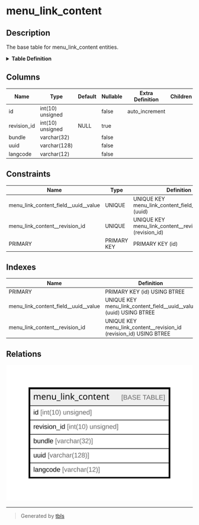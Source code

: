 # menu_link_content

## Description

The base table for menu_link_content entities.

<details>
<summary><strong>Table Definition</strong></summary>

```sql
CREATE TABLE `menu_link_content` (
  `id` int(10) unsigned NOT NULL AUTO_INCREMENT,
  `revision_id` int(10) unsigned DEFAULT NULL,
  `bundle` varchar(32) CHARACTER SET ascii COLLATE ascii_general_ci NOT NULL,
  `uuid` varchar(128) CHARACTER SET ascii COLLATE ascii_general_ci NOT NULL,
  `langcode` varchar(12) CHARACTER SET ascii COLLATE ascii_general_ci NOT NULL,
  PRIMARY KEY (`id`),
  UNIQUE KEY `menu_link_content_field__uuid__value` (`uuid`),
  UNIQUE KEY `menu_link_content__revision_id` (`revision_id`)
) ENGINE=InnoDB DEFAULT CHARSET=utf8mb4 COLLATE=utf8mb4_general_ci COMMENT='The base table for menu_link_content entities.'
```

</details>

## Columns

| Name | Type | Default | Nullable | Extra Definition | Children | Parents | Comment |
| ---- | ---- | ------- | -------- | ---------------- | -------- | ------- | ------- |
| id | int(10) unsigned |  | false | auto_increment |  |  |  |
| revision_id | int(10) unsigned | NULL | true |  |  |  |  |
| bundle | varchar(32) |  | false |  |  |  |  |
| uuid | varchar(128) |  | false |  |  |  |  |
| langcode | varchar(12) |  | false |  |  |  |  |

## Constraints

| Name | Type | Definition |
| ---- | ---- | ---------- |
| menu_link_content_field__uuid__value | UNIQUE | UNIQUE KEY menu_link_content_field__uuid__value (uuid) |
| menu_link_content__revision_id | UNIQUE | UNIQUE KEY menu_link_content__revision_id (revision_id) |
| PRIMARY | PRIMARY KEY | PRIMARY KEY (id) |

## Indexes

| Name | Definition |
| ---- | ---------- |
| PRIMARY | PRIMARY KEY (id) USING BTREE |
| menu_link_content_field__uuid__value | UNIQUE KEY menu_link_content_field__uuid__value (uuid) USING BTREE |
| menu_link_content__revision_id | UNIQUE KEY menu_link_content__revision_id (revision_id) USING BTREE |

## Relations

![er](menu_link_content.svg)

---

> Generated by [tbls](https://github.com/k1LoW/tbls)
